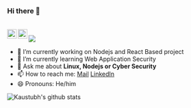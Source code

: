 ### Hi there 👋

<!--
**kaustubhsh/kaustubhsh** is a ✨ _special_ ✨ repository because its `README.md` (this file) appears on your GitHub profile.

Here are some ideas to get you started:

- 🔭 I’m currently working on ...
- 🌱 I’m currently learning ...
- 👯 I’m looking to collaborate on ...
- 🤔 I’m looking for help with ...
- 💬 Ask me about ...
- 📫 How to reach me: ...
- 😄 Pronouns:He/him ...
- ⚡ Fun fact: ...
-->
<br/>
<a href="https://twitter.com/kaustubhsh_">
  <img align="left" alt="Kaustubh Sharma | Twitter" width="22px" src="https://cdn.jsdelivr.net/npm/simple-icons@v3/icons/twitter.svg" />
</a>
<a href="https://www.linkedin.com/in/kaustubh-sharma">
  <img align="left" alt="Kaustubhh's LinkdeIN" width="22px" src="https://cdn.jsdelivr.net/npm/simple-icons@v3/icons/linkedin.svg" />
</a> 


![](https://komarev.com/ghpvc/?username=kaustubhsh)

- 🔭 I’m currently working on Nodejs and React Based project
- 🌱 I’m currently learning Web Application Security
- 💬 Ask me about **Linux, Nodejs or Cyber Security**
- 📫 How to reach me: [Mail](mailto:kaustubhsharma97@gmail.com) [LinkedIn](https://www.linkedin.com/in/kaustubh-sharma)
- 😄 Pronouns: He/him


![Kaustubh's github stats](https://github-readme-stats.vercel.app/api?username=kaustubhsh&show_icons=true&hide_border=true)
